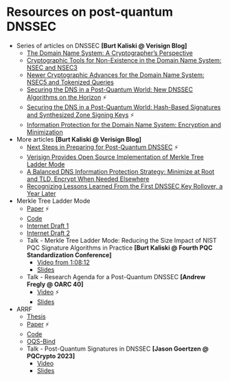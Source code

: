 # Resources on post-quantum DNSSEC

* Series of articles on DNSSEC **[Burt Kaliski @ Verisign Blog]**
  * [The Domain Name System: A Cryptographer’s Perspective](https://blog.verisign.com/security/the-domain-name-system-a-cryptographers-perspective/)
  * [Cryptographic Tools for Non-Existence in the Domain Name System: NSEC and NSEC3](https://blog.verisign.com/security/cryptographic-tools-for-non-existence-in-the-domain-name-system-nsec-and-nsec3/)
  * [Newer Cryptographic Advances for the Domain Name System: NSEC5 and Tokenized Queries](https://blog.verisign.com/security/newer-cryptographic-advances-for-the-domain-name-system-nsec5-and-tokenized-queries/)
  * [Securing the DNS in a Post-Quantum World: New DNSSEC Algorithms on the Horizon](https://blog.verisign.com/security/securing-the-dns-in-a-post-quantum-world-new-dnssec-algorithms-on-the-horizon/) :zap:
  * [Securing the DNS in a Post-Quantum World: Hash-Based Signatures and Synthesized Zone Signing Keys](https://blog.verisign.com/security/securing-the-dns-in-a-post-quantum-world-hash-based-signatures-and-synthesized-zone-signing-keys/) :zap:
  * [Information Protection for the Domain Name System: Encryption and Minimization](https://blog.verisign.com/security/information-protection-for-the-domain-name-system-encryption-and-minimization/)
* More articles **[Burt Kaliski @ Verisign Blog]**
  * [Next Steps in Preparing for Post-Quantum DNSSEC](https://blog.verisign.com/security/post-quantum-dnssec-preparation/) :zap:
  * [Verisign Provides Open Source Implementation of Merkle Tree Ladder Mode](https://blog.verisign.com/security/open-source-merkle-tree-ladder-mode/)
  * [A Balanced DNS Information Protection Strategy: Minimize at Root and TLD, Encrypt When Needed Elsewhere](https://blog.verisign.com/security/a-balanced-dns-information-protection-strategy-minimize-at-root-and-tld-encrypt-when-needed-elsewhere/?cpm=CM-AS-BLOG-GL-TH-DNS-40021)
  * [Recognizing Lessons Learned From the First DNSSEC Key Rollover, a Year Later](https://blog.verisign.com/security/recognizing-lessons-learned-from-the-first-dnssec-key-rollover-a-year-later/?cmp=CM-AS-BLOG-GL-TH-DNS-40018)
* Merkle Tree Ladder Mode
  * [Paper](https://eprint.iacr.org/2022/1730) :zap:
  * [Code](https://github.com/verisign/MTL)
  * [Internet Draft 1](https://datatracker.ietf.org/doc/draft-harvey-cfrg-mtl-mode/)
  * [Internet Draft 2](https://datatracker.ietf.org/doc/draft-fregly-dnsop-slh-dsa-mtl-dnssec/)
  * Talk - Merkle Tree Ladder Mode: Reducing the Size Impact of NIST PQC Signature Algorithms in Practice **[Burt Kaliski @ Fourth PQC Standardization Conference]**
    * [Video from 1:08:12](https://www.nist.gov/video/fourth-pqc-standardization-conference-virtual-day-3-part-1)
    * [Slides](https://csrc.nist.gov/csrc/media/Presentations/2022/merkle-tree-ladder-mode/images-media/session-5-kaliski-merkle-tree-ladder-pqc2022.pdf)
  * Talk - Research Agenda for a Post-Quantum DNSSEC **[Andrew Fregly @ OARC 40]**
    * [Video](https://www.youtube.com/watch?t=1605&v=Be6OQkkvw3E) :zap:
    * [Slides](https://indico.dns-oarc.net/event/46/contributions/985/attachments/938/1728/OARC40-ResearchAgendaForAPQCDNSSEC-Final.pdf)
* ARRF
  * [Thesis](https://uwspace.uwaterloo.ca/handle/10012/18966)
  * [Paper](https://arxiv.org/abs/2211.14196) :zap:
  * [Code](https://github.com/Martyrshot/ARRF-experiments/)
  * [OQS-Bind](https://github.com/Martyrshot/OQS-bind)
  * Talk - Post-Quantum Signatures in DNSSEC **[Jason Goertzen @ PQCrypto 2023]**
    * [Video](https://www.youtube.com/watch?v=53rqt3xBC1s)
    * [Slides](https://pqcrypto2023.umiacs.io/slides/5.1.pdf)
